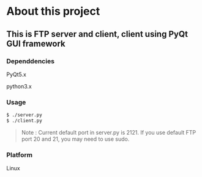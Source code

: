 # About this project

## This is FTP server and client, client using PyQt GUI framework

### Dependdencies
PyQt5.x

python3.x

### Usage
```bash
$ ./server.py
$ ./client.py
```

>Note :
Current default port in server.py is 2121. If you use default FTP port 20 and 21, you may need to use sudo.

### Platform
Linux